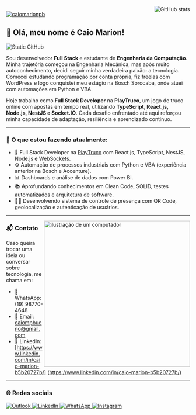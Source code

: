 <img align='right' src="https://github-readme-stats.vercel.app/api?username=caiomarionpb&show_icons=true&title_color=6f42c1&text_color=ffffff&icon_color=6f42c1&bg_color=1e1e2e&cache_seconds=2300" alt="GitHub stats">

[![caiomarionpb](https://github-readme-stats.vercel.app/api/top-langs/?username=caiomarionpb&hide=html&layout=compact&title_color=6f42c1&text_color=ffffff&icon_color=6f42c1&bg_color=1e1e2e)](https://github.com/anuraghazra/github-readme-stats)

## 👋 Olá, meu nome é Caio Marion!

<img src="https://img.shields.io/static/v1?label=Overview&message=Caio%20Marion&color=1e1e2e&style=for-the-badge&logo=GitHub" alt="Static GitHub">

<p>
Sou desenvolvedor <strong>Full Stack</strong> e estudante de <strong>Engenharia da Computação</strong>. Minha trajetória começou na Engenharia Mecânica, mas após muito autoconhecimento, decidi seguir minha verdadeira paixão: a tecnologia. Comecei estudando programação por conta própria, fiz freelas com WordPress e logo conquistei meu estágio na Bosch Sorocaba, onde atuei com automações em Python e VBA.  
</p>

<p>
Hoje trabalho como <strong>Full Stack Developer</strong> na <strong>PlayTruco</strong>, um jogo de truco online com apostas em tempo real, utilizando <strong>TypeScript, React.js, Node.js, NestJS e Socket.IO</strong>. Cada desafio enfrentado até aqui reforçou minha capacidade de adaptação, resiliência e aprendizado contínuo.
</p>

---

### 🚀 O que estou fazendo atualmente:

- 🔁 Full Stack Developer na [PlayTruco](https://playtruco.com) com React.js, TypeScript, NestJS, Node.js e WebSockets.
- ⚙ Automação de processos industriais com Python e VBA (experiência anterior na Bosch e Accenture).
- 📊 Dashboards e análise de dados com Power BI.
- 📚 Aprofundando conhecimentos em Clean Code, SOLID, testes automatizados e arquitetura de software.
- 👨‍🏫 Desenvolvendo sistema de controle de presença com QR Code, geolocalização e autenticação de usuários.

---

<img src="https://raw.githubusercontent.com/MicaelliMedeiros/micaellimedeiros/master/image/computer-illustration.png" alt="ilustração de um computador" min-width="400px" max-width="400px" width="400px" align="right">

### 📬 Contato

Caso queira trocar uma ideia ou conversar sobre tecnologia, me chama em:

- 📱 WhatsApp: (19) 98770-4648
- 📧 Email: caiompbueno@gmail.com  
- 💼 LinkedIn: [https://www.linkedin.com/in/caio-marion-b5b20727b/] (https://www.linkedin.com/in/caio-marion-b5b20727b/)

---

### 🌐 Redes sociais

<p align="left">
  <a href="caiompbueno@gmail.com">
    <img src="https://img.shields.io/badge/-Outlook-0072C6?style=flat-square&labelColor=0072C6&logo=microsoft-outlook&logoColor=white" alt="Outlook"/>
  </a>

  <a href="(https://www.linkedin.com/in/caio-marion-b5b20727b/)" title="LinkedIn">
    <img src="https://img.shields.io/badge/-Linkedin-0e76a8?style=flat-square&logo=Linkedin&logoColor=white" alt="LinkedIn"/>
  </a>

  <a href="https://wa.me/5519987704648?text=entre%20em%20contato%20comigo" title="WhatsApp">
    <img src="https://img.shields.io/badge/-WhatsApp-25d366?style=flat-square&labelColor=25d366&logo=whatsapp&logoColor=white" alt="WhatsApp"/>
  </a>

  <a href="https://www.instagram.com/caio_marionn?igsh=MXhzc3I2dWl0YmZhcw%3D%3D&utm_source=qr" title="Instagram">
    <img src="https://img.shields.io/badge/-Instagram-DF0174?style=flat-square&labelColor=DF0174&logo=instagram&logoColor=white" alt="Instagram"/>
  </a>
</p>
